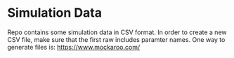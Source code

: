 # Simulation Data
Repo contains some simulation data in CSV format.
In order to create a new CSV file, make sure that the first raw includes paramter names.
One way to generate files is: https://www.mockaroo.com/
